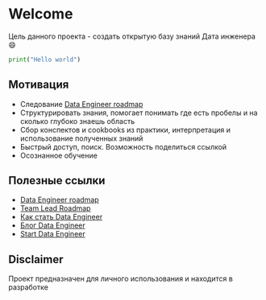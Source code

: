 # Welcome

Цель данного проекта - создать открытую базу знаний Дата инженера :smile: 

```python
print("Hello world")
```

## Мотивация

* Следование [Data Engineer roadmap](https://github.com/datastacktv/data-engineer-roadmap)
* Структурировать знания, помогает понимать где есть пробелы и на сколько глубоко знаешь область
* Сбор конспектов и cookbooks из практики, интерпретация и использование полученных знаний
* Быстрый доступ, поиск. Возможность поделиться ссылкой
* Осознанное обучение

## Полезные ссылки

* [Data Engineer roadmap](https://github.com/datastacktv/data-engineer-roadmap)
* [Team Lead Roadmap](https://tlroadmap.io/)
* [Как стать Data Engineer](https://khashtamov.com/ru/data-engineer/)
* [Блог Data Engineer](https://luminousmen.com/)
* [Start Data Engineer](https://www.startdataengineering.com)

## Disclaimer

Проект предназначен для личного использования и находится в разработке
